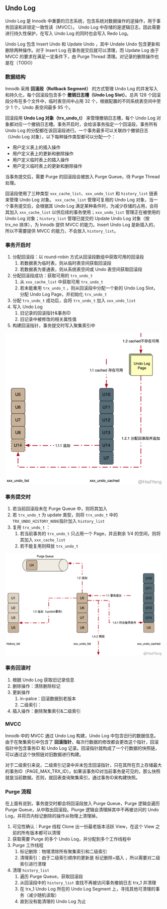 

## Undo Log

Undo Log 是 Innodb 中重要的日志系统，包含系统对数据操作的逆操作，用于事务回滚和非锁定一致性读（MVCC）。 Undo Log 中存储的是逻辑日志，因此需要进行持久性保护，在写入 Undo Log 的同时也会写入 Redo Log。

Undo Log 包含 Insert Undo 和 Update Undo ，其中 Undate Undo 包含更新和删除两种操作。对于 Insert Log 在事务提交后就可以清理，而 Update Log 由于 MVCC 的要求在满足一定条件下，由 Purge Thread 清理。对记录的删除操作也是在（TODO）


### 数据结构

Innodb 采用 **回滚段（Rollback Segment）** 的方式管理 Undo Log 的并发写入和持久化，每个回滚段包含多个 **撤销日志槽（Undo Log Slot）**。总共 128 个回滚段分布在多个文件中，临时表空间中占用 32 个，根据配置的不同系统表空间中至少 1 个，Undo 表空间最多 95 个。


回滚段用 **Undo Log 对象（trx_undo_t）** 来管理撤销日志槽，每个 Undo Log 对象都对应一个撤销日志槽。事务开启时，会给该事务指定一个回滚段，事务所有 Undo Log 的分配都在该回滚段进行。一个事务最多可以关联四个撤销日志（Undo Log 对象），以下每种操作类型都可以分配一个：

- 用户定义表上的插入操作
- 用户定义表上的更新和删除操作
- 用户定义临时表上的插入操作
- 用户定义临时表上的更新和删除操作

当事务提交后，需要 Purge 的回滚段会被放入 Purge Queue，待 Purge Thread 处理。


回滚段使用了三种类型 `xxx_cache_list`、`xxx_undo_list` 和 `history_list` 链表来管理 Undo Log 对象。 `xxx_cache_list` 管理可复用的 Undo Log 对象，当一个事务提交后，会根据其 Undo Log 满足某种条件时，为减少存储的占用，会将其加入 `xxx_cache_list` 以供后续的事务使用；`xxx_undo_list` 管理正在被使用的 Undo Log 对象；`history_list` 管理已提交的 Update Undo Log 对象（按 trx_no 排序），为 Innodb 提供 MVCC 的能力。Insert Undo Log 是新插入的，所以不需要提供 MVCC 的能力，不会放入 `history_list`。


### 事务开启时

1. 分配回滚段：以 round-robin 方式从回滚段数组中获取可用的回滚段
   1. 若数据表为临时表，则从临时表空间获取回滚段
   2. 若数据表为普通表，则从系统表空间或 Undo 表空间获取回滚段
2. 分配回滚段成功：获取可用的 `trx_undo_t`
   1. 从 `xxx_cache_list` 中获取可用 `trx_undo_t`
   2. 若未能重用 `trx_undo_t` ，则从回滚段中分配一个新的 Undo Log Slot，分配 Undo Log Page，并初始化 `trx_undo_t`
3. 分配 `trx_undo_t` 成功后，会将 `trx_undo_t` 加入 `xxx_undo_list`
4. 写入 Undo Log
   1. 旧记录的回滚指针&事务ID
   2. 旧记录中被修改的相关属性值
5. 构建回滚指针，事务提交时写入聚集索引中

![](assists/undo_transaction_begin.png)


### 事务提交时

1. 若当前回滚段未在 Purge Queue 中，则将其加入
2. 若 `trx_undo_t` 为 update 类型，则将 `trx_undo_t` 中的 `TRX_UNDO_HISTORY_NODE`指针加入 `history_list`
3. 复用 `trx_undo_t` ：
      1. 若当前事务的 `trx_undo_t` 只占用一个 Page，并且剩余 1/4 的空间，则将其加入 `xxx_cache_list`
      2. 若不能复用则释放 `trx_undo_t`

![](assists/undo_transaction_commit.png)


### 事务回滚时

1. 根据 Undo Log 获取旧记录信息
2. 删除操作：清除删除标记
3. 更新操作
   1. in-palce：回滚数据到老版本
   2. 二级索引：
4. 插入操作：删除聚集索引&二级索引



### MVCC

Innodb 中的 MVCC 通过 Undo Log 构建，Undo Log 中包含旧行的数据信息。由于在聚集索引中包含了 **回滚指针**，每次行数据的修改都会更改这个指针，回滚指针中包含事务ID 和 Undo Log 记录。回滚指针就构成了一个行数据的快照链，可以通过这个快照链对旧数据进行构建。

对于二级索引来说，二级索引记录中并未包含回滚指针，只在其所在页上存储最大的事务ID（PAGE_MAX_TRX_ID）。如果该事务ID对当前事务是可见的，那么快照就是当前数据。否则，就回表查询聚集索引，通过事务ID来构建快照。



### Purge 流程

在上面有说到，事务提交时都会将回滚段放入 Purge Queue，Purge 逻辑会遍历 Purge Queue，从中取出回滚段。Piurge 逻辑会清理掉其中不再被访问的 Undo Log，并将页内标记删除的操作从物理上清理掉。

1. 可见性确认：Purge 线程 Clone 出一份最老版本活跃 View，在这个 View 之前的所有版本都可以清理
2. 获取需要 Purge 的多个 Undo Log，并分配到多个工作线程中
3. Purge 工作线程
   1. 标记删除：物理清除所有聚集索引和二级索引
   2. 清理索引：由于二级索引顺序的更新是 标记删除+插入 ，所以需要对二级索引进行清理
4. 清理 `history_list`
   1. 遍历 Purge Queue，获取回滚段
   2. 从回滚段中的 `history_list` 查找不再被访问事务撤销日志 trx_1 并清理
   3. 在 trx_1 Undo Log 所在的 Undo Log Segment 上，寻找其他可清理的事务（减少随机读取）
   4. 直到没有能清理的 Undo Log 为止
